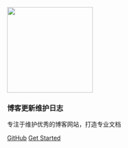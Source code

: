 <img width="200px" src="https://cdn.jsdelivr.net/gh/wfy-belief/PicGo-images/img/avatar.png">

### 博客更新维护日志

专注于维护优秀的博客网站，打造专业文档

[GitHub](<https://github.com/wfy-belief>)
[Get Started](README.md)

